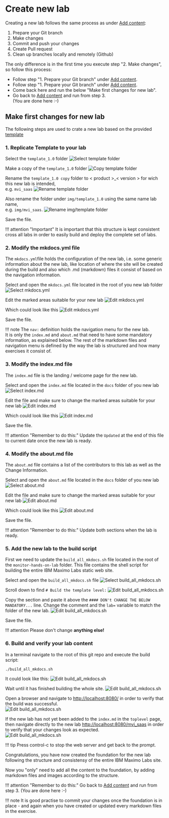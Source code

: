 # Create new lab

Creating a new lab follows the same process as under [Add content](../add_content):

1. Prepare your Git branch
2. Make changes
3. Commit and push your changes
4. Create Pull request
5. Clean up branches locally and remotely (Github)

The only difference is in the first time you execute step "2. Make changes", so follow this process:

* Follow step "1. Prepare your Git branch" under [Add content](../add_content/#1-prepare-your-git-branch).
* Follow step "1. Prepare your Git branch" under [Add content](add_content.md#1-prepare-your-git-branch).
* Come back here and run the below "Make first changes for new lab".
* Go back to [Add content](../add_content/#3-commit-and-push-your-changes) and run from step 3.<br>(You are done here :-)

## Make first changes for new lab

The following steps are used to crate a new lab based on the provided [template](/template_1.0)

### 1. Replicate Template to your lab

Select the `template_1.0` folder
![Select template folder](img/copy_template_1.png)

Make a copy of the `template_1.0` folder
![Copy template folder](img/copy_template_2.png)

Rename the `template_1.0 copy` folder to < product >_< version > for wich this new lab is intended,  
e.g. `mvi_saas`
![Rename template folder](img/copy_template_3.png)

Also rename the folder under `img/template_1.0` using the same name lab name,  
e.g. `img/mvi_saas`. 
![Rename img/template folder](img/copy_template_4.png)

Save the file.

!!! attention "Important"
    It is important that this structure is kept consistent cross all labs in order to easily build and deploy the complete set of labs.

### 2. Modify the mkdocs.yml file

The `mkdocs.yml`file holds the configuration of the new lab, i.e. some generic information about the new lab, like location of where the site will be created during the build and also which .md (markdown) files it consist of based on the navigation information.  

Select and open the `mkdocs.yml` file located in the root of you new lab folder
![Select mkdocs.yml](img/edit_mkdocs.yml_1.png)

Edit the marked areas suitable for your new lab
![Edit mkdocs.yml](img/edit_mkdocs.yml_2.png)

Which could look like this
![Edit mkdocs.yml](img/edit_mkdocs.yml_3.png)

Save the file.

!!! note
    The `nav:` definition holds the navigation menu for the new lab.<br>
    It is only the `index.md` and `about.md` that need to have some mandatory information, as explained below. The rest of the markdown files and navigation menu is defined by the way the lab is structured and how many exercises it consist of.



### 3. Modify the index.md file

The `index.md` file is the landing / welcome page for the new lab.  

Select and open the `index.md` file located in the `docs` folder of you new lab
![Select index.md](img/edit_index_1.png)

Edit the file and make sure to change the marked areas suitable for your new lab
![Edit index.md](img/edit_index_2.png)

Which could look like this
![Edit index.md](img/edit_index_3.png)

Save the file.

!!! attention "Remember to do this:"
    Update the `Updated` at the end of this file to current date once the new lab is ready.


### 4. Modify the about.md file

The `about.md` file contains a list of the contributors to this lab as well as the Change Information.  

Select and open the `about.md` file located in the `docs` folder of you new lab
![Select about.md](img/edit_about_1.png)

Edit the file and make sure to change the marked areas suitable for your new lab
![Edit about.md](img/edit_about_2.png)

Which could look like this
![Edit about.md](img/edit_about_3.png)

Save the file.

!!! attention "Remember to do this:"
    Update both sections when the lab is ready.


### 5. Add the new lab to the build script

First we need to update the `build_all_mkdocs.sh` file located in the root of the `monitor-hands-on-lab` folder.
This file contains the shell script for building the entire IBM Maximo Labs static web site.  

Select and open the `build_all_mkdocs.sh` file
![Select build_all_mkdocs.sh](img/edit_build_1.png)

Scroll down to find `# Build the template level:`
![Edit build_all_mkdocs.sh](img/edit_build_2.png)

Copy the section and paste it above the `#### DON't CHANGE THE BELOW MANDATORY...` line. Change the comment and the `lab=` variable to match the folder of the new lab.
![Edit build_all_mkdocs.sh](img/edit_build_3.png)

Save the file.

!!! attention
    Please don't change **anything else!**


### 6. Build and verify your lab content

In a terminal navigate to the root of this git repo and execute the build script:

    ./build_all_mkdocs.sh

It could look like this:
![Edit build_all_mkdocs.sh](img/edit_build_4.png)

Wait until it has finished building the whole site.
![Edit build_all_mkdocs.sh](img/edit_build_5.png)

Open a browser and navigate to [http://localhost:8080/](http://localhost:8080/) in order to verify that the build was successful.  
![Edit build_all_mkdocs.sh](img/edit_build_6.png)

If the new lab has not yet been added to the `index.md` in the `toplevel` page, then navigate directly to the new lab [http://localhost:8080/mvi_saas](http://localhost:8080/mvi_ssas) in order to verify that your changes look as expected.  
![Edit build_all_mkdocs.sh](img/edit_build_7.png)

!!! tip
    Press control-c to stop the web server and get back to the prompt.

Congratulations, you have now created the foundation for the new lab following the structure and consistensy of the entire IBM Maximo Labs site.

Now you "only" need to add all the content to the foundation, by adding markdown files and images according to the structure.  

!!! attention "Remember to do this:"
    Go back to [Add content](../add_content/#3-commit-and-push-your-changes) and run from step 3. (You are done here :-)


!!! note
    It is good practise to commit your changes once the foundation is in place - and again when you have created or updated every markdown files in the exercise.
